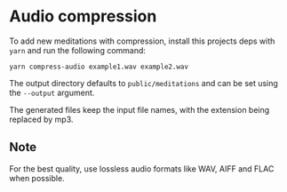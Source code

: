 # Audio compression

To add new meditations with compression, install this projects deps with `yarn` and run the following command:

`yarn compress-audio example1.wav example2.wav`

The output directory defaults to `public/meditations` and can be set using the `--output` argument.

The generated files keep the input file names, with the extension being replaced by mp3.

## Note

For the best quality, use lossless audio formats like WAV, AIFF and FLAC when possible.